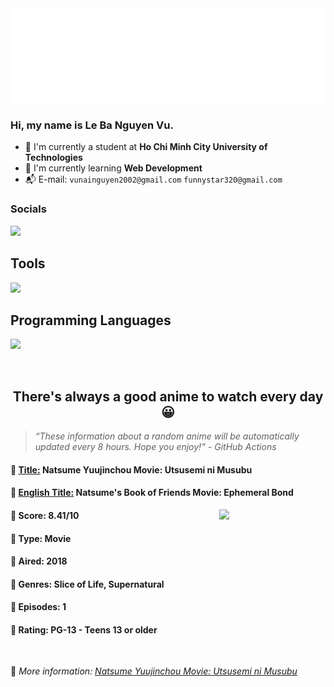 
<img src="svg/nai.svg" />

<br />

<h3>Hi, my name is <strong>Le Ba Nguyen Vu</strong>.</h3>

- 🏫 I'm currently a student at **Ho Chi Minh City University of Technologies**
- 👀 I'm currently learning **Web Development**
- 📬 E-mail: `vunainguyen2002@gmail.com` `funnystar320@gmail.com`


<h3>Socials</h3>
<a target="_blank" href="https://instagram.com/vu.le1352"><img src="https://img.shields.io/badge/Instagram-%23E4405F.svg?style=for-the-badge&logo=Instagram&logoColor=white" /></a>

<p>
  <h2>Tools</h2>
  <a href="https://skillicons.dev">
    <img src="https://skillicons.dev/icons?i=git,dotnet,mongodb,express,react,nodejs,bootstrap,tailwind,laravel,docker&theme=dark" />
  </a>

  <br />

  <h2>Programming Languages</h2>

  <a href="https://skillicons.dev">
    <img src="https://skillicons.dev/icons?i=javascript,typescript,html,css,cs,php&theme=dark" />
  </a>
</p>

<br />

<h2 align="center">There's always a good anime to watch every day 😀</h2>

<blockquote>
<i>
<q>These information about a random anime will be automatically updated every 8 hours. Hope you enjoy!</q> - GitHub Actions
</i>
</blockquote>

<h4>
  <strong>🥭 <u>Title:</u></strong> Natsume Yuujinchou Movie: Utsusemi ni Musubu
</h4>

<h4>🌿 <u>English Title:</u> Natsume's Book of Friends Movie: Ephemeral Bond</h4>

<img align="right" width="170" src=https://cdn.myanimelist.net/images/anime/1250/94846.jpg />

<h4>🌱 Score: 8.41/10</h4>

<h4>🌲 Type: Movie</h4>

<h4>🌴 Aired: 2018</h4>

<h4>🌵 Genres: Slice of Life, Supernatural</h4>

<h4>🥑 Episodes: 1</h4>

<h4>🍏 Rating: PG-13 - Teens 13 or older</h4>

<br />

🍂 *More information: [Natsume Yuujinchou Movie: Utsusemi ni Musubu](https://myanimelist.net/anime/36538/Natsume_Yuujinchou_Movie__Utsusemi_ni_Musubu)*
    